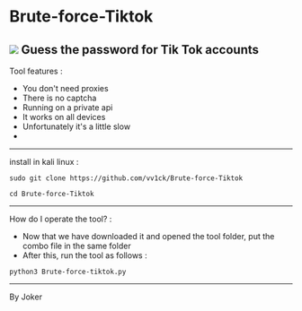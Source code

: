 # Brute-force-Tiktok

<img src="https://h.top4top.io/p_2096joa671.jpeg"></img>
Guess the password for Tik Tok accounts
- 
Tool features :
- You don't need proxies
- There is no captcha
- Running on a private api
- It works on all devices
- Unfortunately it's a little slow
-
-----------------------
install in kali linux :
<!--START_SECTION:waka-->
```
sudo git clone https://github.com/vv1ck/Brute-force-Tiktok
```
<!--END_SECTION:waka-->
<!--START_SECTION:waka-->
```
cd Brute-force-Tiktok
```
<!--END_SECTION:waka-->
-----------------------
How do I operate the tool? :
- Now that we have downloaded it and opened the tool folder, put the combo file in the same folder
- After this, run the tool as follows :
<!--START_SECTION:waka-->
```
python3 Brute-force-tiktok.py
```
<!--END_SECTION:waka-->
---------------------
By Joker 

